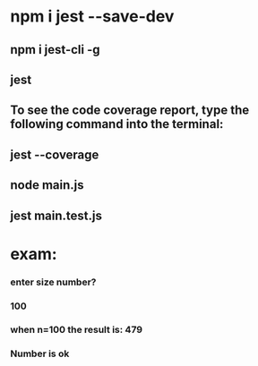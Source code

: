 # npm i jest --save-dev
## npm i jest-cli -g
## jest
## To see the code coverage report, type the following command into the terminal:
## jest --coverage

## node main.js
## jest main.test.js 

# exam:
### enter size number?
### 100
### when n=100 the result is: 479
### Number is ok